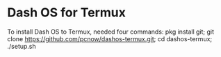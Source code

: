 # Dash OS for Termux
To install Dash OS to Termux, needed four commands:
pkg install git;
git clone https://github.com/pcnow/dashos-termux.git;
cd dashos-termux;
./setup.sh
